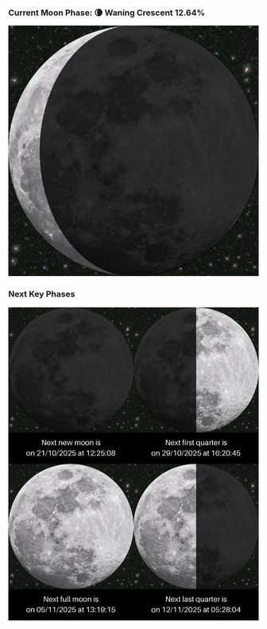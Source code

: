 ### Current Moon Phase: 🌘 Waning Crescent 12.64%
![Moon Phase](moonphase.png)
### Next Key Phases
![Gallery](gallery.png)